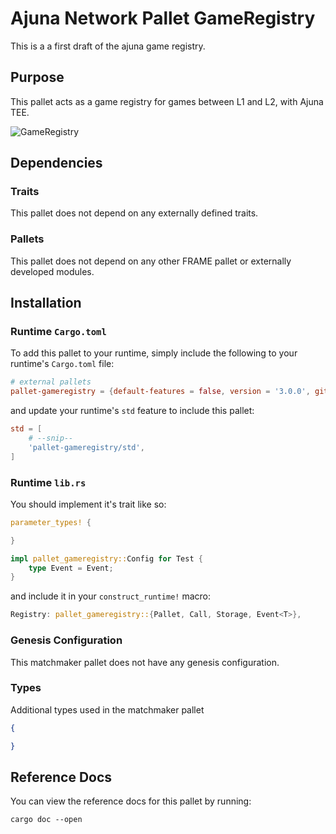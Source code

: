 # Ajuna Network Pallet GameRegistry

This is a a first draft of the ajuna game registry.

## Purpose

This pallet acts as a game registry for games between L1 and L2, with Ajuna TEE.

![GameRegistry](https://user-images.githubusercontent.com/17710198/142016775-9f8b5845-da6e-47ed-afb9-e86b0f6fe18f.png)

## Dependencies

### Traits

This pallet does not depend on any externally defined traits.

### Pallets

This pallet does not depend on any other FRAME pallet or externally developed modules.

## Installation

### Runtime `Cargo.toml`

To add this pallet to your runtime, simply include the following to your runtime's `Cargo.toml` file:

```TOML
# external pallets
pallet-gameregistry = {default-features = false, version = '3.0.0', git = 'https://https://github.com/ajuna-network/pallets-ajuna.git', tag = 'monthly-2021-10' }
```

and update your runtime's `std` feature to include this pallet:

```TOML
std = [
    # --snip--
    'pallet-gameregistry/std',
]
```

### Runtime `lib.rs`

You should implement it's trait like so:

```rust
parameter_types! {

}

impl pallet_gameregistry::Config for Test {
	type Event = Event;
}
```

and include it in your `construct_runtime!` macro:

```rust
Registry: pallet_gameregistry::{Pallet, Call, Storage, Event<T>},
```

### Genesis Configuration

This matchmaker pallet does not have any genesis configuration.

### Types

Additional types used in the matchmaker pallet

```json
{

}
```

## Reference Docs

You can view the reference docs for this pallet by running:

```
cargo doc --open
```
